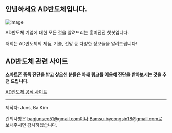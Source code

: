 ## 안녕하세요 AD반도체입니다.

![image](https://user-images.githubusercontent.com/88129735/170445255-7ef227aa-b0de-448e-b879-a07dd6931fc2.png)

AD반도체 기업에 대한 모든 것을 알려드리는 흥미진진 챗봇입니다.

저희는 AD반도체의 제품, 기술, 전망 등 다양한 정보들을 알려드립니다!

## AD반도체 관련 사이트

**스마트폰 중독 진단을 받고 싶으신 분들은 아래 링크를 이용해 진단을 받아보시는 것을 추천 드립니다.**

[AD반도체 공식 사이트](http://www.adsemicon.com/eng/main/main.php)

  
<hr/>


제작자: Juns, Ba Kim

건의사항은 bagjunseo51@gmail.com이나 Bamsu-byeongsin18@gmail.com로 보내주시면 감사하겠습니다.
